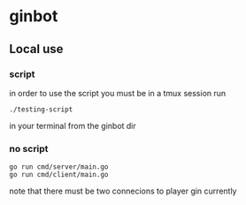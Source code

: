 # ginbot


## Local use
### script
in order to use the script you must be in a tmux session
run 
```
./testing-script
``` 
in your terminal from the ginbot dir
### no script
```
go run cmd/server/main.go
go run cmd/client/main.go
```
note that there must be two connecions to player gin currently


